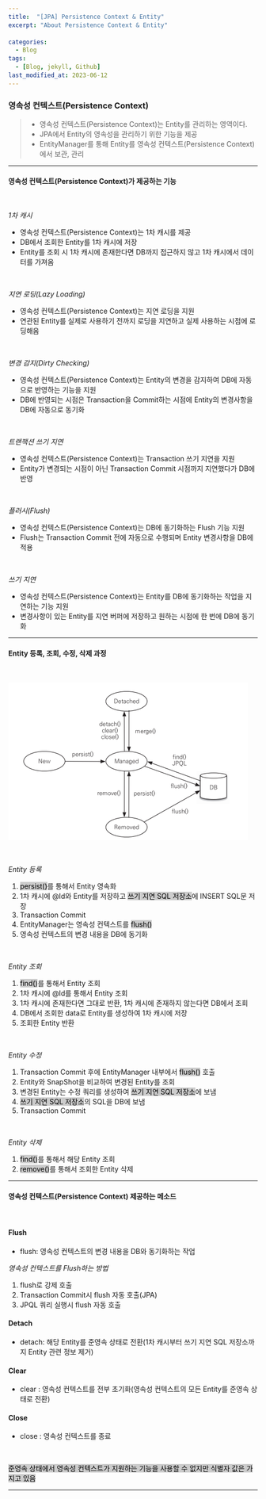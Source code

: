 ```yaml
---
title:  "[JPA] Persistence Context & Entity"
excerpt: "About Persistence Context & Entity"

categories:
  - Blog
tags:
  - [Blog, jekyll, Github]
last_modified_at: 2023-06-12
---
```


### 영속성 컨텍스트(Persistence Context)

>- 영속성 컨텍스트(Persistence Context)는 Entity를 관리하는 영역이다.
>- JPA에서 Entity의 영속성을 관리하기 위한 기능을 제공
>- EntityManager를 통해 Entity를 영속성 컨텍스트(Persistence Context)에서 보관, 관리

---

#### 영속성 컨텍스트(Persistence Context)가 제공하는 기능

<br/>

*1차 캐시*

- 영속성 컨텍스트(Persistence Context)는 1차 캐시를 제공
- DB에서 조회한 Entity를 1차 캐시에 저장
- Entity를 조회 시 1차 캐시에 존재한다면 DB까지 접근하지 않고 1차 캐시에서 데이터를 가져옴

<br />

*지연 로딩(Lazy Loading)*

- 영속성 컨텍스트(Persistence Context)는 지연 로딩을 지원
- 연관된 Entity를 실제로 사용하기 전까지 로딩을 지연하고 실제 사용하는 시점에 로딩해옴

<br />


*변경 감지(Dirty Checking)*

- 영속성 컨텍스트(Persistence Context)는 Entity의 변경을 감지하여 DB에 자동으로 반영하는 기능을 지원
- DB에 반영되는 시점은 Transaction을 Commit하는 시점에 Entity의 변경사항을 DB에 자동으로 동기화

<br />

*트랜잭션 쓰기 지연*

- 영속성 컨텍스트(Persistence Context)는 Transaction 쓰기 지연을 지원
- Entity가 변경되는 시점이 아닌 Transaction Commit 시점까지 지연했다가 DB에 반영
  
<br />

*플러시(Flush)*

- 영속성 컨텍스트(Persistence Context)는 DB에 동기화하는 Flush 기능 지원
- Flush는 Transaction Commit 전에 자동으로 수행되며 Entity 변경사항을 DB에 적용

<br />

*쓰기 지연*

- 영속성 컨텍스트(Persistence Context)는 Entity를 DB에 동기화하는 작업을 지연하는 기능 지원
- 변경사항이 있는 Entity를 지연 버퍼에 저장하고 원하는 시점에 한 번에 DB에 동기화

---

#### Entity 등록, 조회, 수정, 삭제 과정

<br />

![image info](/assets/img/jpaLifecycle.png)
<img src="/assets/img/jpaLifecycle.png" alt="" width="0" height="0">

<br />

*Entity 등록*

1. <mark style="background-color:#cccccc">persist()</mark>를 통해서 Entity 영속화
2. 1차 캐시에 @Id와 Entity를 저장하고 <mark style="background-color:#cccccc">쓰기 지연 SQL 저장소</mark>에 INSERT SQL문 저장
3. Transaction Commit
4. EntityManager는 영속성 컨텍스트를 <mark style="background-color:#cccccc">flush()</mark>
5. 영속성 컨텍스트의 변경 내용을 DB에 동기화


<br />

*Entity 조회*

1. <mark style="background-color:#cccccc">find()</mark>를 통해서 Entity 조회
2. 1차 캐시에 @Id를 통해서 Entity 조회
3. 1차 캐시에 존재한다면 그대로 반환, 1차 캐시에 존재하지 않는다면 DB에서 조회
4. DB에서 조회한 data로 Entity를 생성하여 1차 캐시에 저장
5. 조회한 Entity 반환


<br />


*Entity 수정*

1. Transaction Commit 후에 EntityManager 내부에서 <mark style="background-color:#cccccc">flush()</mark> 호출
2. Entity와 SnapShot을 비교하여 변경된 Entity를 조회
3. 변경된 Entity는 수정 쿼리를 생성하여 <mark style="background-color:#cccccc">쓰기 지연 SQL 저장소</mark>에 보냄
4. <mark style="background-color:#cccccc">쓰기 지연 SQL 저장소</mark>의 SQL을 DB에 보냄
5. Transaction Commit

<br />

*Entity 삭제*

1. <mark style="background-color:#cccccc">find()</mark>를 통해서 해당 Entity 조회
2. <mark style="background-color:#cccccc">remove()</mark>를 통해서 조회한 Entity 삭제

---

#### 영속성 컨텍스트(Persistence Context) 제공하는 메소드

<br />


#### Flush

- flush: 영속성 컨텍스트의 변경 내용을 DB와 동기화하는 작업

*영속성 컨텍스트를 Flush하는 방법*
1. flush로 강제 호출
2. Transaction Commit시 flush 자동 호출(JPA)
3. JPQL 쿼리 실행시 flush 자동 호출


#### Detach

- detach: 해당 Entity를 준영속 상태로 전환(1차 캐시부터 쓰기 지연 SQL 저장소까지 Entity 관련 정보 제거)


#### Clear

- clear : 영속성 컨텍스트를 전부 초기화(영속성 컨텍스트의 모든 Entity를 준영속 상태로 전환)


#### Close

- close : 영속성 컨텍스트를 종료

<br />

<mark style="background-color:#cccccc">준영속 상태에서 영속성 컨텍스트가 지원하는 기능을 사용할 수 없지만 식별자 값은 가지고 있음</mark>

---
